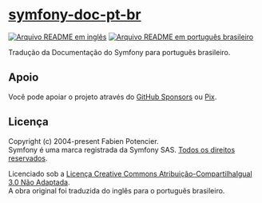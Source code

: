 # [symfony-doc-pt-br][portal-link]

[![Arquivo README em inglês][readme-badge-en]][readme-lang-en]
[![Arquivo README em português brasileiro][readme-badge-pt-br]][readme-lang-pt-br]

Tradução da Documentação do Symfony para português brasileiro.

## Apoio

Você pode apoiar o projeto através do [GitHub Sponsors][sponsor-github] ou
[Pix][sponsor-pix].

## Licença

Copyright (c) 2004-present Fabien Potencier.<br>
Symfony é uma marca registrada da Symfony SAS.
[Todos os direitos reservados][trademark].

Licenciado sob a
[Licença Creative Commons Atribuição-CompartilhaIgual 3.0 Não Adaptada][license-cc].<br>
A obra original foi traduzida do inglês para o português brasileiro.

[license-cc]: LICENSE.md

[portal-link]: https://docs.dev.br/pt-br/docs/symfony/doc/

[readme-badge-en]: https://img.shields.io/badge/lang-en-blue.svg

[readme-badge-pt-br]: https://img.shields.io/badge/lang-pt--br-dark--green.svg

[readme-lang-en]: README.EN.md

[readme-lang-pt-br]: README.md

[sponsor-github]: https://github.com/sponsors/docsdevbr

[sponsor-pix]: https://docs.dev.br/pt-br/support-us

[trademark]: https://symfony.com/trademark
